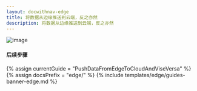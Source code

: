 ```yaml
---
layout: docwithnav-edge
title: 将数据从边缘推送到云端，反之亦然
description: 将数据从边缘推送到云端，反之亦然
---
```


![image](/images/coming-soon.jpg)

#### 后续步骤

{% assign currentGuide = "PushDataFromEdgeToCloudAndViseVersa" %}
{% assign docsPrefix = "edge/" %}
{% include templates/edge/guides-banner-edge.md %}